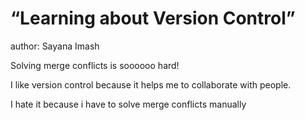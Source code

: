 # “Learning about Version Control”

author: Sayana Imash

Solving merge conflicts is soooooo hard!

I like version control because it helps me to collaborate with people.

I hate it because i have to solve merge conflicts manually
